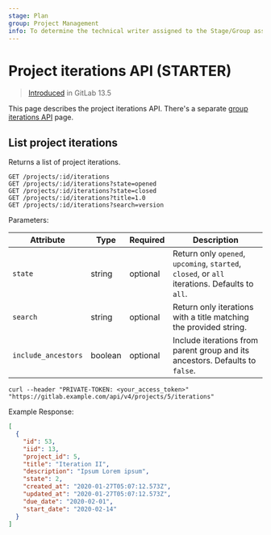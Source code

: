 ```yaml
---
stage: Plan
group: Project Management
info: To determine the technical writer assigned to the Stage/Group associated with this page, see https://about.gitlab.com/handbook/engineering/ux/technical-writing/#designated-technical-writers
---
```


# Project iterations API **(STARTER)**

> [Introduced](https://gitlab.com/gitlab-org/gitlab/-/issues/118742) in GitLab 13.5

This page describes the project iterations API.
There's a separate [group iterations API](./group_iterations.md) page.

## List project iterations

Returns a list of project iterations.

```plaintext
GET /projects/:id/iterations
GET /projects/:id/iterations?state=opened
GET /projects/:id/iterations?state=closed
GET /projects/:id/iterations?title=1.0
GET /projects/:id/iterations?search=version
```

Parameters:

| Attribute                    | Type    | Required | Description |
| ---------------------------- | ------- | -------- | ----------- |
| `state`                      | string  | optional | Return only `opened`, `upcoming`, `started`, `closed`, or `all` iterations. Defaults to `all`. |
| `search`                     | string  | optional | Return only iterations with a title matching the provided string. |
| `include_ancestors`          | boolean | optional | Include iterations from parent group and its ancestors. Defaults to `false`. |

```shell
curl --header "PRIVATE-TOKEN: <your_access_token>" "https://gitlab.example.com/api/v4/projects/5/iterations"
```

Example Response:

```json
[
  {
    "id": 53,
    "iid": 13,
    "project_id": 5,
    "title": "Iteration II",
    "description": "Ipsum Lorem ipsum",
    "state": 2,
    "created_at": "2020-01-27T05:07:12.573Z",
    "updated_at": "2020-01-27T05:07:12.573Z",
    "due_date": "2020-02-01",
    "start_date": "2020-02-14"
  }
]
```
